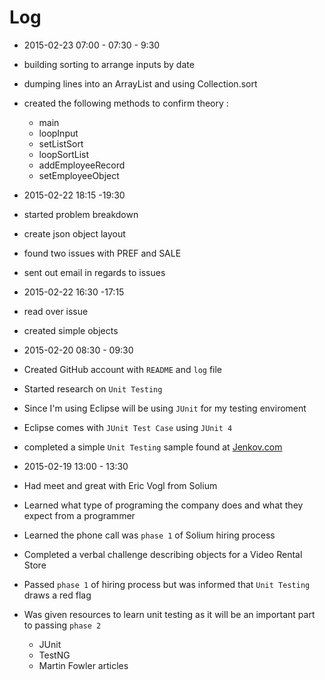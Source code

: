# Log

- 2015-02-23 07:00 - 07:30 - 9:30
 - building sorting to arrange inputs by date
 - dumping lines into an ArrayList and using Collection.sort
 - created the following methods to confirm theory :
    - main
    - loopInput
    - setListSort
    - loopSortList
    - addEmployeeRecord
    - setEmployeeObject

- 2015-02-22 18:15 -19:30
 - started problem breakdown
 - create json object layout
 - found two issues with PREF and SALE
 - sent out email in regards to issues

- 2015-02-22 16:30 -17:15
 - read over issue
 - created simple objects

- 2015-02-20 08:30 - 09:30
 - Created GitHub account with `README` and `log` file
 - Started research on `Unit Testing`
 - Since I'm using Eclipse will be using `JUnit` for my testing enviroment
 - Eclipse comes with `JUnit Test Case` using `JUnit 4`
 - completed a simple `Unit Testing` sample found at <a href="http://tutorials.jenkov.com/java-unit-testing/simple-test.html" target="_blank">Jenkov.com</a>

- 2015-02-19 13:00 - 13:30
 - Had meet and great with Eric Vogl from Solium
 - Learned what type of programing the company does and what they expect from a programmer
 - Learned the phone call was `phase 1` of Solium hiring process
 - Completed a verbal challenge describing objects for a Video Rental Store
 - Passed `phase 1` of hiring process but was informed that `Unit Testing` draws a red flag
 - Was given resources to learn unit testing as it will be an important part to passing `phase 2`
    - JUnit
    - TestNG
    - Martin Fowler articles

